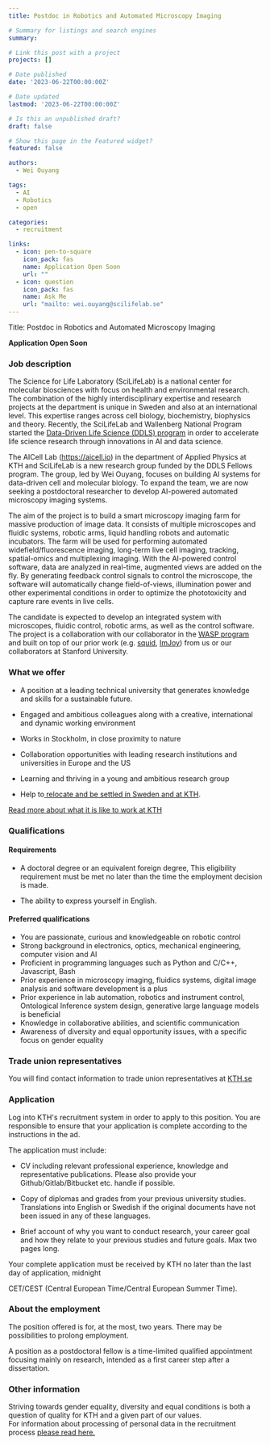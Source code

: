 ```yaml
---
title: Postdoc in Robotics and Automated Microscopy Imaging

# Summary for listings and search engines
summary: 

# Link this post with a project
projects: []

# Date published
date: '2023-06-22T00:00:00Z'

# Date updated
lastmod: '2023-06-22T00:00:00Z'

# Is this an unpublished draft?
draft: false

# Show this page in the Featured widget?
featured: false

authors:
  - Wei Ouyang

tags:
  - AI
  - Robotics
  - open

categories:
  - recruitment

links:
  - icon: pen-to-square
    icon_pack: fas
    name: Application Open Soon
    url: ""
  - icon: question
    icon_pack: fas
    name: Ask Me
    url: "mailto: wei.ouyang@scilifelab.se"
---
```

Title: Postdoc in Robotics and Automated Microscopy Imaging

**Application Open Soon**

### Job description

The Science for Life Laboratory (SciLifeLab) is a national center for molecular biosciences with focus on health and environmental research. The combination of the highly interdisciplinary expertise and research projects at the department is unique in Sweden and also at an international level. This expertise ranges across cell biology, biochemistry, biophysics and theory. Recently, the SciLifeLab and Wallenberg National Program started the [Data-Driven Life Science (DDLS) program](https://www.scilifelab.se/data-driven/) in order to accelerate life science research through innovations in AI and data science.

The AICell Lab (<https://aicell.io>) in the department of Applied Physics at KTH and SciLifeLab is a new research group funded by the DDLS Fellows program. The group, led by Wei Ouyang, focuses on building AI systems for data-driven cell and molecular biology. To expand the team, we are now seeking a postdoctoral researcher to develop AI-powered automated microscopy imaging systems.

The aim of the project is to build a smart microscopy imaging farm for massive production of image data. It consists of multiple microscopes and fluidic systems, robotic arms, liquid handling robots and automatic incubators. The farm will be used for performing automated widefield/fluorescence imaging, long-term live cell imaging, tracking,  spatial-omics and multiplexing imaging. With the AI-powered control software, data are analyzed in real-time, augmented views are added on the fly. By generating feedback control signals to control the microscope, the software will automatically change field-of-views, illumination power and other experimental conditions in order to optimize the phototoxicity and capture rare events in live cells.

The candidate is expected to develop an integrated system with microscopes, fluidic control, robotic arms, as well as the control software. The project is a collaboration with our collaborator in the [WASP program](https://wasp-sweden.org/) and built on top of our prior work (e.g. [squid](https://www.biorxiv.org/content/10.1101/2020.12.28.424613v1), [ImJoy](https://www.nature.com/articles/s41592-019-0627-0)) from us or our collaborators at Stanford University.

### What we offer 

-   A position at a leading technical university that generates knowledge and skills for a sustainable future.

-   Engaged and ambitious colleagues along with a creative, international and dynamic working environment

-   Works in Stockholm, in close proximity to nature

-   Collaboration opportunities with leading research institutions and universities in Europe and the US

-   Learning and thriving in a young and ambitious research group

-   Help to[ relocate and be settled in Sweden and at KTH](https://www.kth.se/en/om/work-at-kth/relocation).

[Read more about what it is like to work at KTH](https://www.kth.se/en/om/work-at-kth/kth-your-future-workplace-1.49050)

### Qualifications

#### Requirements

-   A doctoral degree or an equivalent foreign degree, This eligibility requirement must be met no later than the time the employment decision is made.

-   The ability to express yourself in English.

#### Preferred qualifications

* You are passionate, curious and knowledgeable on robotic control
* Strong background in electronics, optics, mechanical engineering, computer vision and AI
* Proficient in programming languages such as Python and C/C++, Javascript, Bash
* Prior experience in microscopy imaging, fluidics systems,  digital image analysis and software development is a plus
* Prior experience in lab automation, robotics and instrument control, Ontological Inference system design, generative large language models is beneficial
* Knowledge in collaborative abilities, and scientific communication 
* Awareness of diversity and equal opportunity issues, with a specific focus on gender equality


### Trade union representatives

You will find contact information to trade union representatives at [KTH.se](https://intra.kth.se/en/administration/rekrytering/annonsering/fackrepresentanter-1.500898)

### Application

Log into KTH's recruitment system in order to apply to this position. You are responsible to ensure that your application is complete according to the instructions in the ad.

The application must include:

-   CV including relevant professional experience, knowledge and representative publications. Please also provide your Github/Gitlab/Bitbucket etc. handle if possible.

-   Copy of diplomas and grades from your previous university studies. Translations into English or Swedish if the original documents have not been issued in any of these languages.

-   Brief account of why you want to conduct research, your career goal and how they relate to your previous studies and future goals. Max two pages long.

Your complete application must be received by KTH no later than the last day of application, midnight

CET/CEST (Central European Time/Central European Summer Time).

### About the employment

The position offered is for, at the most, two years. There may be possibilities to prolong employment.

A position as a postdoctoral fellow is a time-limited qualified appointment focusing mainly on research, intended as a first career step after a dissertation.

### Other information

Striving towards gender equality, diversity and equal conditions is both a question of quality for KTH and a given part of our values.\
For information about processing of personal data in the recruitment process [please read here.](https://www.kth.se/en/om/work-at-kth/processing-of-personal-data-in-the-recruitment-process-1.823440)
